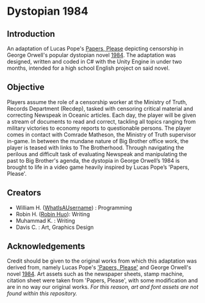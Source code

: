 # Dystopian 1984

## Introduction 
An adaptation of Lucas Pope's [Papers, Please](https://papersplea.se/) depicting censorship in George Orwell's popular dystopian novel [1984](https://en.wikipedia.org/wiki/Nineteen_Eighty-Four). The adaptation was designed, written and coded in C# with the Unity Engine in under two months, intended for a high school English project on said novel.

## Objective 
Players assume the role of a censorship worker at the Ministry of Truth, Records Department (Recdep), tasked with censoring critical material and correcting Newspeak in Oceanic articles. Each day, the player will be given a stream of documents to read and correct, tackling all topics ranging from military victories to economy reports to questionable persons. The player comes in contact with Comrade Matheson, the Ministry of Truth supervisor in-game. In between the mundane nature of Big Brother office work, the player is teased with links to The Brotherhood. Through navigating the perilous and difficult task of evaluating Newspeak and manipulating the past to Big Brother's agenda, the dystopia in George Orwell’s 1984 is brought to life in a video game heavily inspired by Lucas Pope’s 'Papers, Please'. 

## Creators
+ William H. ([WhatIsAUsername](https://github.com/What-Is-A-Username)) : Programming 
+ Robin H. ([Robin Huo](https://github.com/RobinHuo)): Writing
+ Muhammad K. : Writing
+ Davis C. : Art, Graphics Design

## Acknowledgements
Credit should be given to the original works from which this adaptation was derived from, namely Lucas Pope's ['Papers, Please'](https://papersplea.se/) and George Orwell's novel [1984](https://en.wikipedia.org/wiki/Nineteen_Eighty-Four). Art assets such as the newspaper sheets, stamp machine, citation sheet were taken from 'Papers, Please', with some modification and are in no way our original works. _For this reason, art and font assets are not found within this repository._



